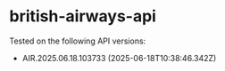 # british-airways-api

Tested on the following API versions:

- AIR.2025.06.18.103733 (2025-06-18T10:38:46.342Z)
